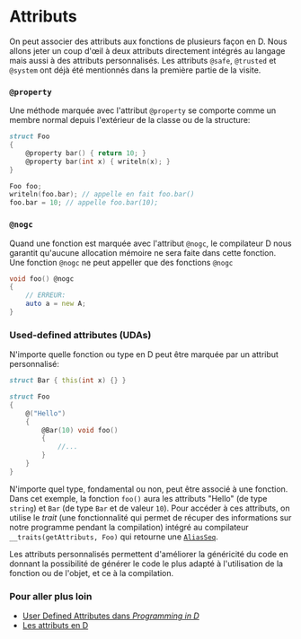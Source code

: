 # Attributs

On peut associer des attributs aux fonctions de plusieurs façon en D. Nous allons jeter un coup d'œil à deux attributs directement intégrés au langage mais aussi à des attributs personnalisés. Les attributs `@safe`, `@trusted` et `@system` ont déjà été mentionnés dans la première partie de la visite.

### `@property`

Une méthode marquée avec l'attribut `@property` se comporte comme un membre normal depuis l'extérieur de la classe ou de la structure:

```d
struct Foo
{
    @property bar() { return 10; }
    @property bar(int x) { writeln(x); }
}

Foo foo;
writeln(foo.bar); // appelle en fait foo.bar()
foo.bar = 10; // appelle foo.bar(10);
```

### `@nogc`

Quand une fonction est marquée avec l'attribut `@nogc`, le compilateur D nous garantit qu'aucune allocation mémoire ne sera faite dans cette fonction. Une fonction `@nogc` ne peut appeller que des fonctions `@nogc`

```d
void foo() @nogc
{
    // ERREUR:
    auto a = new A;
}
```

### Used-defined attributes (UDAs)

N'importe quelle fonction ou type en D peut être marquée par un attribut personnalisé:

```d
struct Bar { this(int x) {} }

struct Foo
{
    @("Hello") 
    {
        @Bar(10) void foo()
        {
            //...
        }
    }
}
```

N'importe quel type, fondamental ou non, peut être associé à une fonction. Dans cet exemple, la fonction `foo()` aura les attributs "Hello" (de type `string`) et `Bar` (de type `Bar` et de valeur `10`). Pour accéder à ces attributs, on utilise le *trait* (une fonctionnalité qui permet de récuper des informations sur notre programme pendant la compilation) intégré au compilateur `__traits(getAttributs, Foo)`  qui retourne une [`AliasSeq`](https://dlang.org/phobos/std_meta.html#AliasSeq).

Les attributs personnalisés permettent d'améliorer la généricité du code en donnant la possibilité de générer le code le plus adapté à l'utilisation de la fonction ou de l'objet, et ce à la compilation.

### Pour aller plus loin

- [User Defined Attributes dans _Programming in D_](http://ddili.org/ders/d.en/uda.html)
- [Les attributs en D](https://dlang.org/spec/attribute.html)
